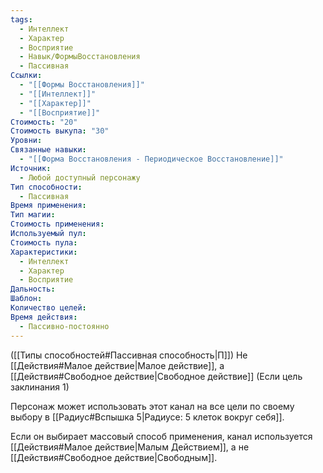 ```yaml
---
tags:
  - Интеллект
  - Характер
  - Восприятие
  - Навык/ФормыВосстановления
  - Пассивная
Ссылки:
  - "[[Формы Восстановления]]"
  - "[[Интеллект]]"
  - "[[Характер]]"
  - "[[Восприятие]]"
Стоимость: "20"
Стоимость выкупа: "30"
Уровни: 
Связанные навыки:
  - "[[Форма Восстановления - Периодическое Восстановление]]"
Источник:
  - Любой доступный персонажу
Тип способности:
  - Пассивная
Время применения: 
Тип магии: 
Стоимость применения: 
Используемый пул: 
Стоимость пула: 
Характеристики:
  - Интеллект
  - Характер
  - Восприятие
Дальность: 
Шаблон: 
Количество целей: 
Время действия:
  - Пассивно-постоянно
---
```

([[Типы способностей#Пассивная способность|П]]) Не [[Действия#Малое действие|Малое действие]], а [[Действия#Свободное действие|Свободное действие]] (Если цель заклинания 1)

Персонаж может использовать этот канал на все цели по своему выбору в [[Радиус#Вспышка 5|Радиусе: 5 клеток вокруг себя]].  

Если он выбирает массовый способ применения, канал используется [[Действия#Малое действие|Малым Действием]], а не [[Действия#Свободное действие|Свободным]]. 
